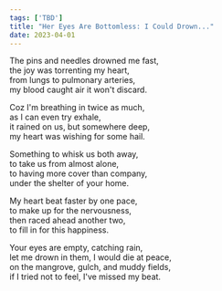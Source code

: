 ```yaml
---  
tags: ['TBD']
title: "Her Eyes Are Bottomless: I Could Drown..."
date: 2023-04-01
---
```


The pins and needles drowned me fast,  
the joy was torrenting my heart,  
from lungs to pulmonary arteries,  
my blood caught air it won't discard.

Coz I'm breathing in twice as much,  
as I can even try exhale,  
it rained on us, but somewhere deep,  
my heart was wishing for some hail.

Something to whisk us both away,  
to take us from almost alone,  
to having more cover than company,  
under the shelter of your home.

My heart beat faster by one pace,  
to make up for the nervousness,  
then raced ahead another two,  
to fill in for this happiness.

Your eyes are empty, catching rain,  
let me drown in them, I would die at peace,  
on the mangrove, gulch, and muddy fields,  
if I tried not to feel, I've missed my beat.
